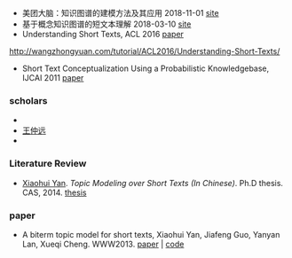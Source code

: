 + 美团大脑：知识图谱的建模方法及其应用 2018-11-01 [site](https://tech.meituan.com/meituan_AI_NLP.html)
+ 基于概念知识图谱的短文本理解 2018-03-10 [site](https://mp.weixin.qq.com/s/rdQq6vk9J37PNkUG2EBfPw)
+ Understanding Short Texts, ACL 2016 [paper](https://www.microsoft.com/en-us/research/publication/understanding-short-texts/)

http://wangzhongyuan.com/tutorial/ACL2016/Understanding-Short-Texts/

+ Short Text Conceptualization Using a Probabilistic Knowledgebase, IJCAI 2011 [paper](https://www.microsoft.com/en-us/research/publication/short-text-conceptualization-using-a-probabilistic-knowledgebase-2/)



### scholars

+ 
+ [王仲远](http://wangzhongyuan.com/en/)
+ 

### Literature Review

+ [Xiaohui Yan](http://xiaohuiyan.github.io/). *Topic Modeling over Short Texts (In Chinese)*. Ph.D thesis. CAS, 2014. [thesis](http://xiaohuiyan.github.io/paper/yxh-thesis-public.pdf) 

### paper

+ A biterm topic model for short texts, Xiaohui Yan, Jiafeng Guo, Yanyan Lan, Xueqi Cheng. WWW2013. [paper](http://www2013.wwwconference.org/proceedings/p1445.pdf) | [code](https://github.com/xiaohuiyan/BTM) 